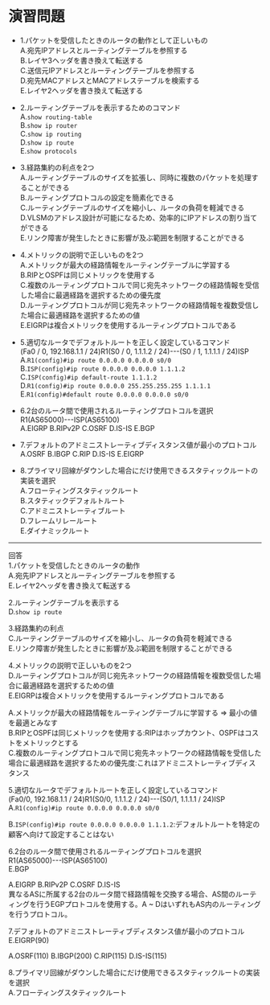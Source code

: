 # 演習問題
- 1.パケットを受信したときのルータの動作として正しいもの  
A.宛先IPアドレスとルーティングテーブルを参照する  
B.レイヤ3ヘッダを書き換えて転送する  
C.送信元IPアドレスとルーティングテーブルを参照する  
D.宛先MACアドレスとMACアドレステーブルを検索する  
E.レイヤ2ヘッダを書き換えて転送する

- 2.ルーティングテーブルを表示するためのコマンド  
A.`show routing-table`  
B.`show ip router`  
C.`show ip routing`  
D.`show ip route`  
E.`show protocols`

- 3.経路集約の利点を2つ  
A.ルーティングテーブルのサイズを拡張し、同時に複数のパケットを処理することができる  
B.ルーティングプロトコルの設定を簡素化できる  
C.ルーティングテーブルのサイズを縮小し、ルータの負荷を軽減できる  
D.VLSMのアドレス設計が可能になるため、効率的にIPアドレスの割り当てができる  
E.リンク障害が発生したときに影響が及ぶ範囲を制限することができる

- 4.メトリックの説明で正しいものを2つ  
A.メトリックが最大の経路情報をルーティングテーブルに学習する  
B.RIPとOSPFは同じメトリックを使用する  
C.複数のルーティングプロトコルで同じ宛先ネットワークの経路情報を受信した場合に最適経路を選択するための優先度  
D.ルーティングプロトコルが同じ宛先ネットワークの経路情報を複数受信した場合に最適経路を選択するための値  
E.EIGRPは複合メトリックを使用するルーティングプロトコルである

- 5.適切なルータでデフォルトルートを正しく設定しているコマンド  
(Fa0 / 0, 192.168.1.1 / 24)R1(S0 / 0, 1.1.1.2 / 24)---(S0 / 1, 1.1.1.1 / 24)ISP  
A.`R1(config)#ip route 0.0.0.0 0.0.0.0 s0/0`  
B.`ISP(config)#ip route 0.0.0.0 0.0.0.0 1.1.1.2`  
C.`ISP(config)#ip default-route 1.1.1.2`  
D.`R1(config)#ip route 0.0.0.0 255.255.255.255 1.1.1.1`  
E.`R1(config)#default route 0.0.0.0 0.0.0.0 s0/0`

- 6.2台のルータ間で使用されるルーティングプロトコルを選択  
R1(AS65000)---ISP(AS65100)  
A.EIGRP B.RIPv2P C.OSRF D.IS-IS E.BGP

- 7.デフォルトのアドミニストレーティブディスタンス値が最小のプロトコル  
A.OSRF B.IBGP C.RIP D.IS-IS E.EIGRP

- 8.プライマリ回線がダウンした場合にだけ使用できるスタティックルートの実装を選択  
A.フローティングスタティックルート  
B.スタティックデフォルトルート  
C.アドミニストレーティブルート  
D.フレームリレールート  
E.ダイナミックルート

---
回答  
1.パケットを受信したときのルータの動作  
A.宛先IPアドレスとルーティングテーブルを参照する  
E.レイヤ2ヘッダを書き換えて転送する

2.ルーティングテーブルを表示する  
D.`show ip route`

3.経路集約の利点  
C.ルーティングテーブルのサイズを縮小し、ルータの負荷を軽減できる  
E.リンク障害が発生したときに影響が及ぶ範囲を制限することができる

4.メトリックの説明で正しいものを2つ  
D.ルーティングプロトコルが同じ宛先ネットワークの経路情報を複数受信した場合に最適経路を選択するための値  
E.EIGRPは複合メトリックを使用するルーティングプロトコルである

A.メトリックが最大の経路情報をルーティングテーブルに学習する => 最小の値を最適とみなす  
B.RIPとOSPFは同じメトリックを使用する:RIPはホップカウント、OSPFはコストをメトリックとする  
C.複数のルーティングプロトコルで同じ宛先ネットワークの経路情報を受信した場合に最適経路を選択するための優先度:これはアドミニストレーティブディスタンス  

5.適切なルータでデフォルトルートを正しく設定しているコマンド  
(Fa0/0, 192.168.1.1 / 24)R1(S0/0, 1.1.1.2 / 24)---(S0/1, 1.1.1.1 / 24)ISP  
A.`R1(config)#ip route 0.0.0.0 0.0.0.0 s0/0`

B.`ISP(config)#ip route 0.0.0.0 0.0.0.0 1.1.1.2`:デフォルトルートを特定の顧客へ向けて設定することはない

6.2台のルータ間で使用されるルーティングプロトコルを選択  
R1(AS65000)---ISP(AS65100)  
E.BGP

A.EIGRP B.RIPv2P C.OSRF D.IS-IS  
異なるASに所属する2台のルータ間で経路情報を交換する場合、AS間のルーティングを行うEGPプロトコルを使用する。A ~ DはいずれもAS内のルーティングを行うプロトコル。

7.デフォルトのアドミニストレーティブディスタンス値が最小のプロトコル  
E.EIGRP(90)

A.OSRF(110) B.IBGP(200) C.RIP(115) D.IS-IS(115)

8.プライマリ回線がダウンした場合にだけ使用できるスタティックルートの実装を選択  
A.フローティングスタティックルート
